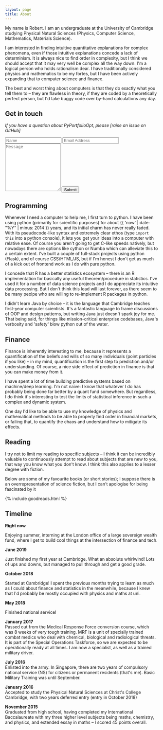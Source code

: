 ```yaml
---
layout: page
title: About
---
```


My name is Robert. I am an undergraduate at the University of Cambridge studying Physical Natural Sciences (Physics, Computer Science, Mathematics, Materials Science).

I am interested in finding intuitive quantitative explanations for complex phenomena, even if those intuitive explanations concede a lack of determinism. It is always nice to find order in complexity, but I think we should accept that it may very well be complex all the way down. I'm a logical person who holds rationalism dear. I have traditionally considered physics and mathematics to be my fortes, but I have been actively expanding that to computer science and finance.

The best and worst thing about computers is that they do exactly what you tell them to – they are flawless in theory, if they are coded by a theoretically perfect person, but I'd take buggy code over by-hand calculations any day.

## Get in touch

*If you have a question about PyPortfolioOpt, please [raise an issue on GitHub]*

<form class="wj-contact" action="https://formspree.io/{{ site.author.email }}" method="POST">
    <input type="text" name="name" placeholder="Name">    
    <input type="text" name="email" placeholder="Email Address">
    <textarea type="text" name="content" rows="10" placeholder="Message"></textarea>
    <input type="hidden" name="_next" value="{{ site.url }}/thanks.html">
    <input type="hidden" name="_subject" value="New Contact Form Submission">
    <input type="text" name="_gotcha" style="display:none">
    <input type="submit" value="Submit">
</form>


## Programming

Whenever I need a computer to help me, I first turn to python. I have been using python (primarily for scientific purposes) for about {{ 'now' | date: "%Y" | minus: 2014  }} years, and its initial charm has never really faded. With its pseudocode-like syntax and extremely clear ethos (type `import this` into a python console), it lets you get your ideas into a computer with relative ease. Of course you aren't going to get C-like speeds natively, but nowadays there are options like cython or Numba which can alleviate this to a certain extent. I've built a couple of full-stack projects using python (Flask), and of course CSS/HTML/JS, but if I'm honest I don't get as much of a kick out of frontend work as I do with pure python.

I concede that R has a better statistics ecosystem – there is an R implementation for basically any useful theorem/procedure in statistics. I've used it for a number of data science projects and I do appreciate its intuitive data processing. But I don't think this lead will last forever, as there seem to be many peolpe who are willing to re-implement R packages in python.

I didn't learn Java by choice – it is the language that Cambridge teaches first-year computer scientists. It's a fantastic language to frame discussions of OOP and design patterns, but writing Java just doesn't spark joy for me. That being said, for things like mission-critical enterprise codebases, Java's verbosity and 'safety' blow python out of the water.

## Finance

Finance is inherently interesting to me, because it represents a quantification of the beliefs and wills of so many individuals (point particles if you like) – in my mind, quantification is the first step to prediction and/or understanding. Of course, a nice side effect of prediction in finance is that you can make money from it.

I have spent a lot of time building predictive systems based on machine/deep learning. I'm not naïve: I know that whatever I do has probably being done far better by a quant fund somewhere. But regardless, I do think it's interesting to test the limits of statistical inference in such a complex and dynamic system.

One day I'd like to be able to use my knowledge of physics and mathematical methods to be able to properly find order in financial markets, or failing that, to quantify the chaos and understand how to mitigate its effects.

## Reading

I try not to limit my reading to specific subjects – I think it can be incredibly valuable to continuously attempt to read about subjects that are new to you, that way you know what you don't know. I think this also applies to a lesser degree with fiction.

Below are some of my favourite books (or short stories); I suppose there is an overrepresentation of science fiction, but I can't apologise for being fascinated by it

{% include goodreads.html %}


## Timeline

**Right now**   

Enjoying summer, interning at the London office of a large sovereign wealth fund, where I get to build cool things at the intersection of finance and tech. 

**June 2019**

Just finished my first year at Cambridge. What an absolute whirlwind! Lots of ups and downs, but managed to pull through and get a good grade. 

**October 2018**

Started at Cambridge! I spent the previous months trying to learn as much as I could about finance and statistics in the meanwhile, because I knew that I'd probably be mostly occupied with physics and maths at uni.

**May 2018**

Finished national service! 

**January 2017**    
Passed out from the Medical Response Force conversion course, which was 8 weeks of very tough training. MRF is a unit of specially trained combat medics who deal with chemical, biological and radiological threats. It is part of the Special Operations Taskforce, so we are expected to be operationally ready at all times. I am now a specialist, as well as a trained military driver.

**July 2016**     
Enlisted into the army. In Singapore, there are two years of compulsory national service (NS) for citizens or permanent residents (that's me). Basic Military Training was until September.

**January 2016**    
Accepted to study the Physical Natural Sciences at Christ's College Cambridge, with two years deferred entry (entry in October 2018)

**November 2015**    
Graduated from high school, having completed my International Baccalaureate with my three higher level subjects being maths, chemistry, and physics, and extended essay in maths – I scored 45 points overall.
